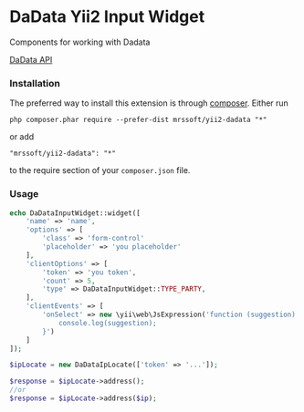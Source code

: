 # DaData Yii2 Input Widget
Components for working with Dadata

[DaData API](https://dadata.ru/api/suggest/)

### Installation
The preferred way to install this extension is through [composer](http://getcomposer.org/download/).
Either run
```
php composer.phar require --prefer-dist mrssoft/yii2-dadata "*"
```
or add
```
"mrssoft/yii2-dadata": "*"
```
to the require section of your `composer.json` file.

### Usage
```php
echo DaDataInputWidget::widget([
    'name' => 'name',
    'options' => [
        'class' => 'form-control'
        'placeholder' => 'you placeholder'
    ],
    'clientOptions' => [
        'token' => 'you token',
        'count' => 5,
        'type' => DaDataInputWidget::TYPE_PARTY,
    ],
    'clientEvents' => [
        'onSelect' => new \yii\web\JsExpression('function (suggestion) {
            console.log(suggestion);
        }')            
    ]
]);
```

```php
$ipLocate = new DaDataIpLocate(['token' => '...']);

$response = $ipLocate->address();
//or
$response = $ipLocate->address($ip);
```